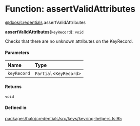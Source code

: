 # Function: assertValidAttributes

[@dxos/credentials](../modules/dxos_credentials.md).assertValidAttributes

**assertValidAttributes**(`keyRecord`): `void`

Checks that there are no unknown attributes on the KeyRecord.

#### Parameters

| Name | Type |
| :------ | :------ |
| `keyRecord` | `Partial`<`KeyRecord`\> |

#### Returns

`void`

#### Defined in

[packages/halo/credentials/src/keys/keyring-helpers.ts:95](https://github.com/dxos/dxos/blob/main/packages/halo/credentials/src/keys/keyring-helpers.ts#L95)
